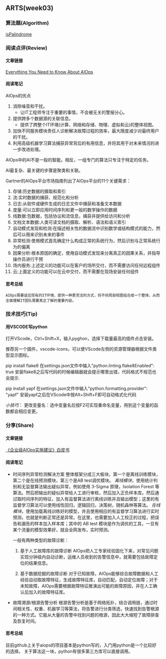 ## ARTS(week03)

### 算法题(Algorithm)

[isPalindrome](https://github.com/ziflyingyo/arts/tree/master/leetcode/9)


### 阅读点评(Review)

#### 文章链接

[Everything You Need to Know About AIOps](https://www.moogsoft.com/resources/aiops/guide/everything-aiops/)

#### 阅读笔记

AIOps的优点
1. 消除噪音和干扰。
	- 让IT工程师专注于重要的事情，不会被无关的警报分心。
2. 提供跨多个数据源的关联信息。
	- 提供了跨整个IT环境(计算、网络和存储、物理、虚拟和云)的整体视图。
3. 加快不同服务模块责任人诊断解决故障过程的效率，最大限度减少对最终用户的干扰。
4. 利用高级机器学习算法捕获异常背后的有用信息，并将其用于对未来情况的进一步改进处理。

AIOps中的AI不是一般的智能。相反，一组专门的算法只专注于特定的任务。

AI最复杂、最关键的步骤是聚类和关联。

Gartner的AIOps平台市场指南列出了AIOps平台的11个关键需求：
1. 存储:历史数据的摄取和索引
2. 流:实时数据的捕获、规范化和分析
3. 日志:从软件或硬件生成的日志文件中捕获和准备文本数据
4. 度量:可以立即应用时间序列和更一般的数学操作的数据
5. 线数据:包数据，包括协议和流信息，捕获并提供给访问和分析
6. 文档文本数据:人类可读文档的摄取、解析、语法和语义索引
7. 自动模式发现和检测:在描述相关性的数据流中识别数学或结构模式的能力，然后可以用来识别未来的事件
8. 异常检测:使用模式首先确定什么构成正常的系统行为，然后识别与正常系统行为的偏离
9. 因果分析:根本原因的确定，使用自动模式发现来分离真正的因果关系，并指导操作员进行干预
10. 场内服务:上述定义的功能可以在客户的场所交付，而不需要访问任何远程组件
11. 云:上面定义的功能可以在云中交付，而不需要在现场安装任何组件

#### 思考总结

	AIOps需要适应现有的IT环境，提供一种更灵活的方式，将不同局部视图组合成一个整体，从而全面理解IT团队需要真正了解的重要内容。

### 技术技巧(Tip)

#### 用VSCODE写python

打开VScode，Ctrl+Shift+X，输入pyghon，选择下载量最高的插件点击安装。

推荐另一个插件，vscode-icons，可以使VScode左侧的资源管理器根据文件类型显示图标。

pip install flake8 
在settings.json文件中输入"python.linting.flake8Enabled": true
安装flake8之后写代码的时候编辑器就会提示哪里出错，代码格式不规范也会提示.

pip install yapf
在settings.json文件中输入"python.formatting.provider": "yapf"
安装yapf之后在VScode中按Alt+Shift+F即可自动格式化代码

*小技巧*：
更改变量名：选中变量名后按F2可实现重命名变量，用到这个变量的函数都会相应变更。





### 分享(Share)

#### 文章链接
[《企业级AIOps实施建议》白皮书](https://www.rizhiyi.com/assets/docs/AIOps.pdf)

#### 阅读笔记

* 时间序列异常检测解决方案
	整体框架分成三大板块，第一个是离线训练模块，第二个是在线预测模块，第三个是AB test调优模块。
	*离线模块*，使用统计判别和无监督算法输出疑似异常，例如使用 3-Sigma 原理，Isolation Forest 等算法。然后把输出的疑似异常给人工进行审核，然后加入正负样本库。然后通过取时间序列的特征，加入有监督算法进行离线训练并且输出模型；这里的有监督学习算法可以使用线性回归，逻辑回归，决策树，随机森林等算法。
	*在线模块*，使用加载离线训练好的模型，并且使用相应的有监督学习算法进行实时预测，也就是判断正常还是异常。在这里，也需要加入人工校正的过程，把误告和漏告的样本加入样本库；其中的 AB test 模块是作为调优的工具，一旦有某个流量的模型效果好，就会全网发布，实时预测。

	一般有两种类型的故障诊断：
	1. 基于人工故障库的故障诊断
	AIOps把人工专家经验固化下来，对常见问题实现分钟级内自动诊断，运维人员收到的告警信息中，就需要包括故障定位的结果信息。

	2. 基于数据挖掘的故障诊断
	对于已知故障，AIOps能够综合故障数据和人工经验自动取故障特征，生成故障特征库，自动匹配，自动定位故障；对于未知故障，AIOps需要根据故障特征推演出可能的故障原因，并在人工确认后加入的故障特征库。

* 故障溯源/根源告警分析
	根源告警分析是基于网络拓扑，结合调用链，通过时间相关性、权重、机器学习等算法，将告警进行分类筛选，快速找到告警根源的一种方式。它能从大量的告警中找到问题的根源，因此大大缩短了故障排查及恢复时间。


#### 思考总结

目前github上关于aiops的项目基本是python写的，入门用python是一个比较好的选择。
关于算法这一块，python有很多第三方库可以直接调用。

